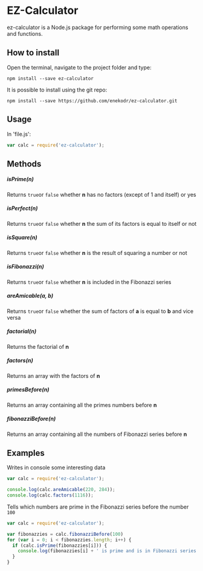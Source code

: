 # EZ-Calculator

ez-calculator is a Node.js package for performing some math operations and functions.

## How to install
Open the terminal, navigate to the project folder and type:
```
npm install --save ez-calculator
```
It is possible to install using the git repo:
```
npm install --save https://github.com/enekodr/ez-calculator.git
```
## Usage
In 'file.js':
```javascript
var calc = require('ez-calculator');
```

## Methods
##### isPrime(n)
Returns `true`or `false` whether **n** has no factors (except of 1 and itself) or yes
##### isPerfect(n)
Returns `true`or `false` whether **n** the sum of its factors is equal to itself or not
##### isSquare(n)
Returns `true`or `false` whether **n** is the result of squaring a number or not
##### isFibonazzi(n)
Returns `true`or `false` whether **n** is included in the Fibonazzi series
##### areAmicable(a, b)
Returns `true`or `false` whether the sum of factors of **a** is equal to **b** and vice versa
##### factorial(n)
Returns the factorial of **n**
##### factors(n)
Returns an array with the factors of **n**
##### primesBefore(n)
Returns an array containing all the primes numbers before **n**
##### fibonazziBefore(n)
Returns an array containing all the numbers of Fibonazzi series before **n**

## Examples
Writes in console some interesting data
```javascript
var calc = require('ez-calculator');

console.log(calc.areAmicable(220, 284));
console.log(calc.factors(1116));
```

Tells which numbers are prime in the Fibonazzi series before the number `100`
```javascript
var calc = require('ez-calculator');

var fibonazzies = calc.fibonazziBefore(100)
for (var i = 0; i < fibonazzies.length; i++) {
  if (calc.isPrime(fibonazzies[i])) {
    console.log(fibonazzies[i] + ' is prime and is in Fibonazzi series');
  }
}
